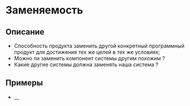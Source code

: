 # Заменяемость
## Описание
- Способность продукта заменить другой конкретный программный продукт для достижения тех же целей в тех же условиях;
- Можно ли заменить компонент системы другим похожим ?
- Какие другие системы должна заменять наша система ?
## Примеры
- __